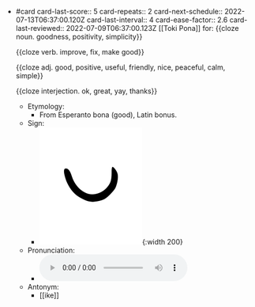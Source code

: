 - #card
  card-last-score:: 5
  card-repeats:: 2
  card-next-schedule:: 2022-07-13T06:37:00.120Z
  card-last-interval:: 4
  card-ease-factor:: 2.6
  card-last-reviewed:: 2022-07-09T06:37:00.123Z
  [[Toki Pona]] for:
  {{cloze noun. goodness, positivity, simplicity}}
  
  {{cloze verb. improve, fix, make good}}
  
  {{cloze adj. good, positive, useful, friendly, nice, peaceful, calm, simple}}
  
  {{cloze interjection. ok, great, yay, thanks}}
	- Etymology:
		- From Esperanto bona (good), Latin bonus.
	- Sign:
		- ![Pona_-_sitelen_pona_in_Sonja_Lang's_handwriting.svg](../assets/Pona_-_sitelen_pona_in_Sonja_Lang's_handwriting_1657538918838_0.svg){:width 200}
	- Pronunciation:
		- ![](../assets/Toki_Pona_-_jan_Lakuse_-_pona_(1)_1657402089502_0.ogg)
	- Antonym:
		- [[ike]]